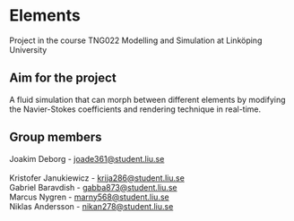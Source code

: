 Elements
================================

Project in the course TNG022 Modelling and Simulation at Linköping University

Aim for the project
-------------------------
A fluid simulation that can morph between different elements by modifying the Navier-Stokes coefficients and rendering technique in real-time. 

Group members
-------------------------
Joakim Deborg - joade361@student.liu.se<br />	
Kristofer Janukiewicz - krija286@student.liu.se<br />
Gabriel Baravdish - gabba873@student.liu.se<br />
Marcus Nygren - marny568@student.liu.se<br />
Niklas Andersson - nikan278@student.liu.se<br />